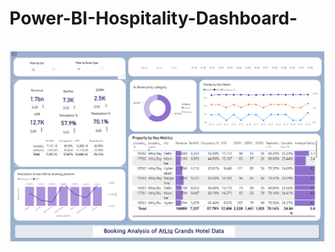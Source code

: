 # Power-BI-Hospitality-Dashboard-
<br>
<img src = "https://github.com/rajashreepatra/Power-BI-Hospitality-Dashboard-/blob/60204d00a174d094205e3a74e8bd46bad520690a/Screenshot%202024-08-02%20112750.png" width ="2000">
